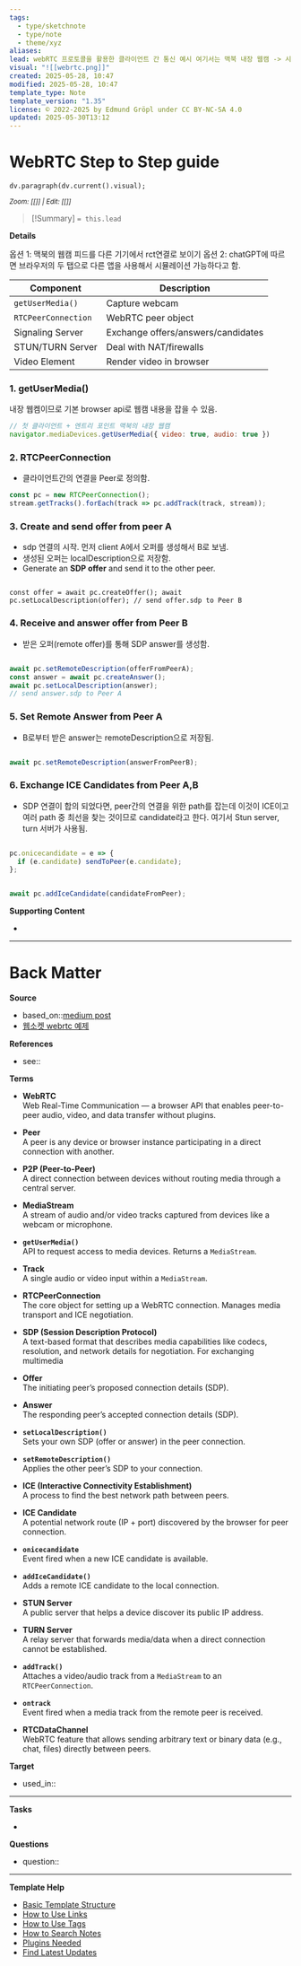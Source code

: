 ```yaml
---
tags:
  - type/sketchnote
  - type/note
  - theme/xyz
aliases: 
lead: webRTC 프로토콜을 활용한 클라이언트 간 통신 예시 여기서는 맥북 내장 웹캠 -> 시그널링 서버 -> 다른 클라이언트(윈도우컴퓨터의 브라우저)로 연결하는 과정을 다룸.
visual: "![[webrtc.png]]"
created: 2025-05-28, 10:47
modified: 2025-05-28, 10:47
template_type: Note
template_version: "1.35"
license: © 2022-2025 by Edmund Gröpl under CC BY-NC-SA 4.0
updated: 2025-05-30T13:12
---
```


<!--  See "Template Help" below for using properties -->

# WebRTC Step to Step guide
<!--  Clear and descriptive title -->

<!-- My sketchnote if available -->
```dataviewjs 
dv.paragraph(dv.current().visual);
```
<small>_Zoom: [[]] | Edit: [[]]_</small>

<!--  Most essential idea from "lead"-key  in properties section -->

> [!Summary]
> `= this.lead`

**Details**

옵션 1: 맥북의 웹캠 피드를 다른 기기에서 rct연결로 보이기
옵션 2: chatGPT에 따르면 브라우저의 두 탭으로 다른 앱을 사용해서 시뮬레이션 가능하다고 함.

|Component|Description|
|---|---|
|`getUserMedia()`|Capture webcam|
|`RTCPeerConnection`|WebRTC peer object|
|Signaling Server|Exchange offers/answers/candidates|
|STUN/TURN Server|Deal with NAT/firewalls|
|Video Element|Render video in browser|
### 1. getUserMedia()

내장 웹켐이므로 기본 browser api로 웹캠 내용을 잡을 수 있음.

```javascript
// 첫 클라이언트 + 엔트리 포인트 맥북의 내장 웹캠
navigator.mediaDevices.getUserMedia({ video: true, audio: true })

```

### 2. RTCPeerConnection

- 클라이언트간의 연결을 Peer로 정의함.

```javascript
const pc = new RTCPeerConnection();
stream.getTracks().forEach(track => pc.addTrack(track, stream));

```

### 3. Create and send offer from peer A

- sdp 연결의 시작. 먼저 client A에서 오퍼를 생성해서 B로 보냄.
- 생성된 오퍼는 localDescription으로 저장함.
- Generate an **SDP offer** and send it to the other peer.

```

const offer = await pc.createOffer(); await pc.setLocalDescription(offer); // send offer.sdp to Peer B
```

### 4. Receive and answer offer from Peer B

- 받은 오퍼(remote offer)를 통해 SDP answer를 생성함.

```javascript

await pc.setRemoteDescription(offerFromPeerA);
const answer = await pc.createAnswer();
await pc.setLocalDescription(answer);
// send answer.sdp to Peer A

```


### 5. Set Remote Answer from Peer A

- B로부터 받은 answer는 remoteDescription으로 저장됨.

```javascript

await pc.setRemoteDescription(answerFromPeerB);

```

### 6. Exchange ICE Candidates from Peer A,B

- SDP 연결이 합의 되었다면, peer간의 연결을 위한 path를 잡는데 이것이 ICE이고 여러 path 중 최선을 찾는 것이므로 candidate라고 한다. 여기서 Stun server, turn 서버가 사용됨.

```javascript

pc.onicecandidate = e => {
  if (e.candidate) sendToPeer(e.candidate);
};


await pc.addIceCandidate(candidateFromPeer);


```

**Supporting Content**
<!-- Supporting content in tail of my note  -->
- 

---
# Back Matter

**Source**
<!-- Always keep a link to the source- --> 
- based_on::[medium post](https://medium.com/@pranjal.3vyas/step-by-step-guide-to-building-a-webrtc-application-bda84fd566b3)
- [웹소켓 webrtc 예제](https://github.com/nnmer/webrtc-ws-example)

**References**
<!-- Links to pages not referenced in the content. see: [[related note]] because <reason> -->
- see:: 

**Terms**
- **WebRTC**  
    Web Real-Time Communication — a browser API that enables peer-to-peer audio, video, and data transfer without plugins.
    
- **Peer**  
    A peer is any device or browser instance participating in a direct connection with another.
    
- **P2P (Peer-to-Peer)**  
    A direct connection between devices without routing media through a central server.
    
- **MediaStream**  
    A stream of audio and/or video tracks captured from devices like a webcam or microphone.
    
- **`getUserMedia()`**  
    API to request access to media devices. Returns a `MediaStream`.
    
- **Track**  
    A single audio or video input within a `MediaStream`.
    
- **RTCPeerConnection**  
    The core object for setting up a WebRTC connection. Manages media transport and ICE negotiation.
    
- **SDP (Session Description Protocol)**  
    A text-based format that describes media capabilities like codecs, resolution, and network details for negotiation. For exchanging multimedia
    
- **Offer**  
    The initiating peer’s proposed connection details (SDP).
    
- **Answer**  
    The responding peer’s accepted connection details (SDP).
    
- **`setLocalDescription()`**  
    Sets your own SDP (offer or answer) in the peer connection.
    
- **`setRemoteDescription()`**  
    Applies the other peer’s SDP to your connection.
    
- **ICE (Interactive Connectivity Establishment)**  
    A process to find the best network path between peers.
    
- **ICE Candidate**  
    A potential network route (IP + port) discovered by the browser for peer connection.
    
- **`onicecandidate`**  
    Event fired when a new ICE candidate is available.
    
- **`addIceCandidate()`**  
    Adds a remote ICE candidate to the local connection.
    
- **STUN Server**  
    A public server that helps a device discover its public IP address.
    
- **TURN Server**  
    A relay server that forwards media/data when a direct connection cannot be established.
    
- **`addTrack()`**  
    Attaches a video/audio track from a `MediaStream` to an `RTCPeerConnection`.
    
- **`ontrack`**  
    Event fired when a media track from the remote peer is received.
    
- **RTCDataChannel**  
    WebRTC feature that allows sending arbitrary text or binary data (e.g., chat, files) directly between peers.

**Target**
<!-- Link to project note or externaly published content. -->
- used_in::

---
**Tasks**
<!-- What remains to be done with this note? --> 
- 

**Questions**
<!-- What remains for you to consider? --> 
- question::

---
**Template Help**
<!-- Links to external help pages on GitHub. -->
- [Basic Template Structure](https://github.com/groepl/Obsidian-Templates#basic-template-structure)
- [How to Use Links](https://github.com/groepl/Obsidian-Templates#how-to-use-links)
- [How to Use Tags](https://github.com/groepl/Obsidian-Templates#how-to-use-tags)
- [How to Search Notes](https://github.com/groepl/Obsidian-Templates#how-to-search-notes)
- [Plugins Needed](https://github.com/groepl/Obsidian-Templates#obsidian-plugins-needed)
- [Find Latest Updates](https://github.com/groepl/Obsidian-Templates)